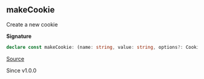 ## makeCookie

Create a new cookie

**Signature**

```ts
declare const makeCookie: (name: string, value: string, options?: Cookie["options"] | undefined) => Either.Either<Cookie, CookiesError>
```

[Source](https://github.com/Effect-TS/effect/tree/main/packages/platform/src/Cookies.ts#L326)

Since v1.0.0